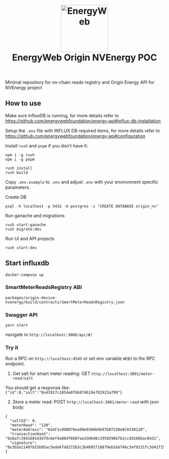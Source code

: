 <h1 align="center">
  <br>
  <a href="https://www.energyweb.org/"><img src="https://www.energyweb.org/wp-content/uploads/2019/04/logo-brand.png" alt="EnergyWeb" width="150"></a>
  <br>
  EnergyWeb Origin NVEnergy POC
  <br>
  <br>
</h1>

Minimal repository for on-chain reads registry and Origin Energy API for NVEnergy project

## How to use

Make sure InfluxDB is running, for more details refer to https://github.com/energywebfoundation/energy-api#influx-db-installation

Setup the `.env` file with INFLUX DB required items, for more details refer to https://github.com/energywebfoundation/energy-api#configuration

Install `rush` and `pnpm` if you don't have it:

```
npm i -g rush
npm i -g pnpm
```

```
rush install
rush build
```

Copy `.env.example` to `.env` and adjust `.env` with your environment specific parameters. 

Create DB
```
psql -h localhost -p 5432 -U postgres -c "CREATE DATABASE origin_nv"
```

Run ganache and migrations
```
rush start:ganache
rush migrate:dev
```

Run UI and API projects
```
rush start:dev
```

## Start influxdb

```
docker-compose up
```

### SmartMeterReadsRegistry ABI

`packages/origin-device-nvenergy/build/contracts/SmartMeterReadsRegistry.json`

### Swagger API

`yarn start`

navigate to `http://localhost:3000/api/#/`


### Try it

Run a RPC on `http://localhost:8545` or set env variable `WEB3` to the RPC endpoint.

1. Get salt for smart meter reading: GET `http://localhost:3001/meter-read/salt`

  You should get a response like: `{"id":0,"salt":"0x43917c1054e07bb874618ef02922a799"}`

2. Store a meter read: POST `http://localhost:3001/meter-read` with json body:

```
{
  "saltId": 0,
  "meterRead": "120",
  "meterAddress": "0xbF1c090D78ea98e9366b9b97b07238e8C0330120",
  "transactionHash": "0x8a7c394168143d79c6ef4a864f6807ae2dd640c2950296bfb2ccdd266bac8431",
  "signature": "0x3b2e11497b15b95ac5ede6fdd272b3c3b4095710879eb2eb746c3ef9131fc3d41f15742af2dbb1023896592f329b55d3023afda515b5b54a085dc3706354687f01"
}
```
